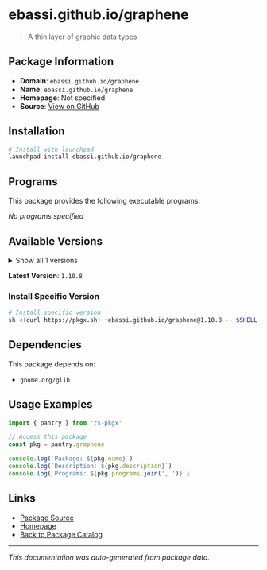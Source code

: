 # ebassi.github.io/graphene

> A thin layer of graphic data types

## Package Information

- **Domain**: `ebassi.github.io/graphene`
- **Name**: `ebassi.github.io/graphene`
- **Homepage**: Not specified
- **Source**: [View on GitHub](https://github.com/pkgxdev/pantry/tree/main/projects/ebassi.github.io/graphene/package.yml)

## Installation

```bash
# Install with launchpad
launchpad install ebassi.github.io/graphene
```

## Programs

This package provides the following executable programs:

*No programs specified*

## Available Versions

<details>
<summary>Show all 1 versions</summary>

- `1.10.8`

</details>

**Latest Version**: `1.10.8`

### Install Specific Version

```bash
# Install specific version
sh <(curl https://pkgx.sh) +ebassi.github.io/graphene@1.10.8 -- $SHELL -i
```

## Dependencies

This package depends on:

- `gnome.org/glib`

## Usage Examples

```typescript
import { pantry } from 'ts-pkgx'

// Access this package
const pkg = pantry.graphene

console.log(`Package: ${pkg.name}`)
console.log(`Description: ${pkg.description}`)
console.log(`Programs: ${pkg.programs.join(', ')}`)
```

## Links

- [Package Source](https://github.com/pkgxdev/pantry/tree/main/projects/ebassi.github.io/graphene/package.yml)
- [Homepage](#)
- [Back to Package Catalog](../../../package-catalog.md)

---

*This documentation was auto-generated from package data.*
